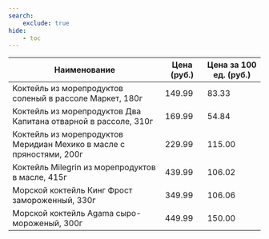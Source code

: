 ```yaml
---
search:
    exclude: true
hide:
    - toc
---
```


| Наименование | Цена (руб.) | Цена за 100 ед. (руб.) |
| -- | -- | -- |
| Коктейль из морепродуктов соленый в рассоле Маркет, 180г | 149.99 | 83.33 |
| Коктейль из морепродуктов Два Капитана отварной в рассоле, 310г | 169.99 | 54.84 |
| Коктейль из морепродуктов Меридиан Мехико в масле с пряностями, 200г | 229.99 | 115.00 |
| Коктейль Milegrin из морепродуктов в масле, 415г | 439.99 | 106.02 |
| Морской коктейль Кинг Фрост замороженный, 330г | 349.99 | 106.06 |
| Морской коктейль Agama сыро-мороженый, 300г | 449.99 | 150.00 |
